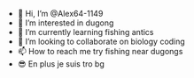 - 👋 Hi, I’m @Alex64-1149
- 👀 I’m interested in dugong
- 🌱 I’m currently learning fishing antics
- 💞️ I’m looking to collaborate on biology coding
- 📫 How to reach me try fishing near dugongs
- 😎 En plus je suis tro bg

<!---
Alex64-1149/Alex64-1149 is a ✨ special ✨ repository because its `README.md` (this file) appears on your GitHub profile.
You can click the Preview link to take a look at your changes.
--->
